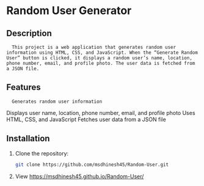 # Random User Generator

## Description
      This project is a web application that generates random user information using HTML, CSS, and JavaScript. When the “Generate Random User” button is clicked, it displays a random user’s name, location, phone number, email, and profile photo. The user data is fetched from a JSON file.

## Features
      Generates random user information
Displays user name, location, phone number, email, and profile photo
Uses HTML, CSS, and JavaScript
Fetches user data from a JSON file

## Installation
1. Clone the repository:
   ```bash
   git clone https://github.com/msdhinesh45/Random-User.git
2. View
    https://msdhinesh45.github.io/Random-User/
